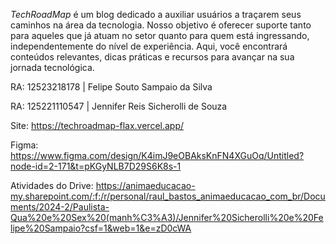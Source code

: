 *TechRoadMap* é um blog dedicado a auxiliar usuários a traçarem seus caminhos na área da tecnologia. Nosso objetivo é oferecer suporte tanto para aqueles que já atuam no setor quanto para quem está ingressando, independentemente do nível de experiência. Aqui, você encontrará conteúdos relevantes, dicas práticas e recursos para avançar na sua jornada tecnológica.

RA: 12523218178 | Felipe Souto Sampaio da Silva

RA: 125221110547 | Jennifer Reis Sicherolli de Souza

Site: https://techroadmap-flax.vercel.app/

Figma: https://www.figma.com/design/K4imJ9eOBAksKnFN4XGuOq/Untitled?node-id=2-171&t=pKGyNLB7D29S6K8s-1

Atividades do Drive: https://animaeducacao-my.sharepoint.com/:f:/r/personal/raul_bastos_animaeducacao_com_br/Documents/2024-2/Paulista-Qua%20e%20Sex%20(manh%C3%A3)/Jennifer%20Sicherolli%20e%20Felipe%20Sampaio?csf=1&web=1&e=zD0cWA
